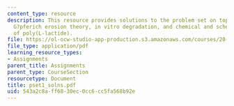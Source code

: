 ```yaml
---
content_type: resource
description: This resource provides solutions to the problem set on topics such as
  G?pferich erosion theory, in vitro degradation, and chemical and schematic structures
  of poly(L-lactide).
file: https://ol-ocw-studio-app-production.s3.amazonaws.com/courses/20-462j-molecular-principles-of-biomaterials-spring-2006/543a2c8aff6830ec0cc6cc5fa568b92e_pset1_solns.pdf
file_type: application/pdf
learning_resource_types:
- Assignments
parent_title: Assignments
parent_type: CourseSection
resourcetype: Document
title: pset1_solns.pdf
uid: 543a2c8a-ff68-30ec-0cc6-cc5fa568b92e
---
```

